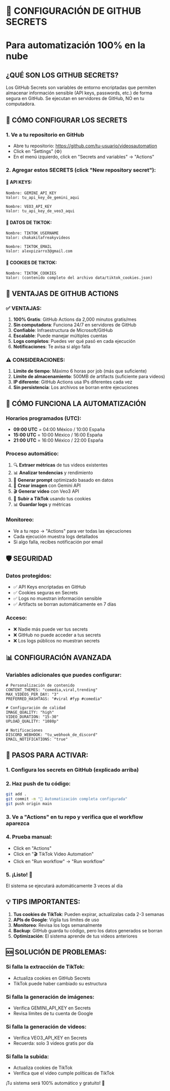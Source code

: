 # 🔐 CONFIGURACIÓN DE GITHUB SECRETS
# Para automatización 100% en la nube

## ¿QUÉ SON LOS GITHUB SECRETS?
Los GitHub Secrets son variables de entorno encriptadas que permiten almacenar información sensible (API keys, passwords, etc.) de forma segura en GitHub. Se ejecutan en servidores de GitHub, NO en tu computadora.

## 🔧 CÓMO CONFIGURAR LOS SECRETS

### 1. Ve a tu repositorio en GitHub
- Abre tu repositorio: https://github.com/tu-usuario/videosautomation
- Click en "Settings" (⚙️)
- En el menú izquierdo, click en "Secrets and variables" → "Actions"

### 2. Agregar estos SECRETS (click "New repository secret"):

#### 🤖 API KEYS:
```
Nombre: GEMINI_API_KEY
Valor: tu_api_key_de_gemini_aqui

Nombre: VEO3_API_KEY  
Valor: tu_api_key_de_veo3_aqui
```

#### 👤 DATOS DE TIKTOK:
```
Nombre: TIKTOK_USERNAME
Valor: chakakitafreakyvideos

Nombre: TIKTOK_EMAIL
Valor: alexpizarro3@gmail.com
```

#### 🍪 COOKIES DE TIKTOK:
```
Nombre: TIKTOK_COOKIES
Valor: (contenido completo del archivo data/tiktok_cookies.json)
```

## 🚀 VENTAJAS DE GITHUB ACTIONS

### ✅ VENTAJAS:
1. **100% Gratis**: GitHub Actions da 2,000 minutos gratis/mes
2. **Sin computadora**: Funciona 24/7 en servidores de GitHub
3. **Confiable**: Infraestructura de Microsoft/GitHub
4. **Escalable**: Puede manejar múltiples cuentas
5. **Logs completos**: Puedes ver qué pasó en cada ejecución
6. **Notificaciones**: Te avisa si algo falla

### ⚠️ CONSIDERACIONES:
1. **Límite de tiempo**: Máximo 6 horas por job (más que suficiente)
2. **Límite de almacenamiento**: 500MB de artifacts (suficiente para videos)
3. **IP diferente**: GitHub Actions usa IPs diferentes cada vez
4. **Sin persistencia**: Los archivos se borran entre ejecuciones

## 🔄 CÓMO FUNCIONA LA AUTOMATIZACIÓN

### Horarios programados (UTC):
- **09:00 UTC** = 04:00 México / 10:00 España
- **15:00 UTC** = 10:00 México / 16:00 España  
- **21:00 UTC** = 16:00 México / 22:00 España

### Proceso automático:
1. 🔍 **Extraer métricas** de tus videos existentes
2. 📊 **Analizar tendencias** y rendimiento
3. 🧠 **Generar prompt** optimizado basado en datos
4. 🎨 **Crear imagen** con Gemini API
5. 🎬 **Generar video** con Veo3 API
6. 📱 **Subir a TikTok** usando tus cookies
7. 📊 **Guardar logs** y métricas

### Monitoreo:
- Ve a tu repo → "Actions" para ver todas las ejecuciones
- Cada ejecución muestra logs detallados
- Si algo falla, recibes notificación por email

## 🛡️ SEGURIDAD

### Datos protegidos:
- ✅ API Keys encriptadas en GitHub
- ✅ Cookies seguras en Secrets
- ✅ Logs no muestran información sensible
- ✅ Artifacts se borran automáticamente en 7 días

### Acceso:
- ❌ Nadie más puede ver tus secrets
- ❌ GitHub no puede acceder a tus secrets
- ❌ Los logs públicos no muestran secrets

## 📊 CONFIGURACIÓN AVANZADA

### Variables adicionales que puedes configurar:
```
# Personalización de contenido
CONTENT_THEMES: "comedia,viral,trending"
MAX_VIDEOS_PER_DAY: "3"
PREFERRED_HASHTAGS: "#viral #fyp #comedia"

# Configuración de calidad
IMAGE_QUALITY: "high"
VIDEO_DURATION: "15-30"
UPLOAD_QUALITY: "1080p"

# Notificaciones
DISCORD_WEBHOOK: "tu_webhook_de_discord"
EMAIL_NOTIFICATIONS: "true"
```

## 🚀 PASOS PARA ACTIVAR:

### 1. Configura los secrets en GitHub (explicado arriba)

### 2. Haz push de tu código:
```bash
git add .
git commit -m "🤖 Automatización completa configurada"
git push origin main
```

### 3. Ve a "Actions" en tu repo y verifica que el workflow aparezca

### 4. Prueba manual:
- Click en "Actions"
- Click en "🎬 TikTok Video Automation"
- Click en "Run workflow" → "Run workflow"

### 5. ¡Listo! 🎉
El sistema se ejecutará automáticamente 3 veces al día

## 💡 TIPS IMPORTANTES:

1. **Tus cookies de TikTok**: Pueden expirar, actualízalas cada 2-3 semanas
2. **APIs de Google**: Vigila tus límites de uso
3. **Monitoreo**: Revisa los logs semanalmente
4. **Backup**: GitHub guarda tu código, pero los datos generados se borran
5. **Optimización**: El sistema aprende de tus videos anteriores

## 🆘 SOLUCIÓN DE PROBLEMAS:

### Si falla la extracción de TikTok:
- Actualiza cookies en GitHub Secrets
- TikTok puede haber cambiado su estructura

### Si falla la generación de imágenes:
- Verifica GEMINI_API_KEY en Secrets
- Revisa límites de tu cuenta de Google

### Si falla la generación de videos:
- Verifica VEO3_API_KEY en Secrets  
- Recuerda: solo 3 videos gratis por día

### Si falla la subida:
- Actualiza cookies de TikTok
- Verifica que el video cumple políticas de TikTok

¡Tu sistema será 100% automático y gratuito! 🚀

